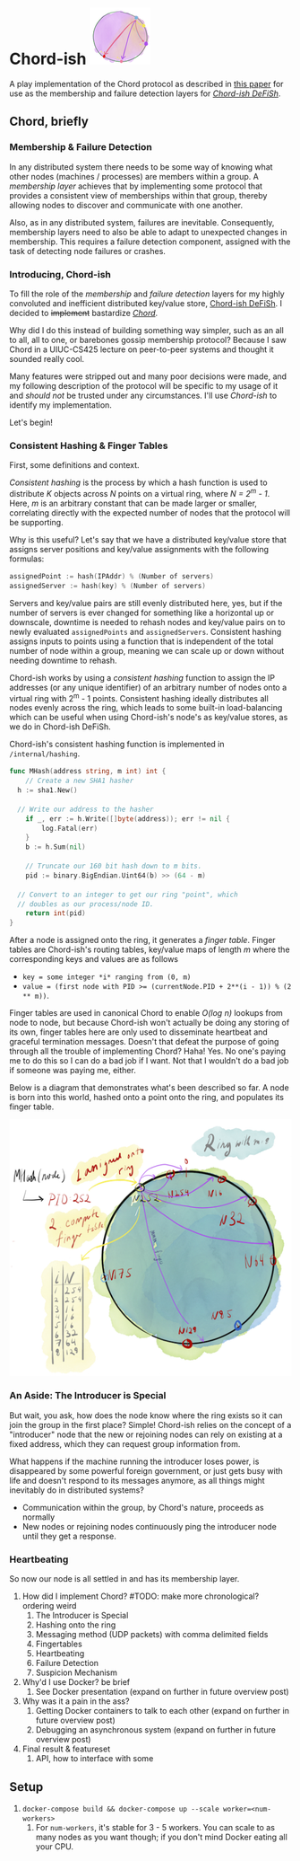 # Chord-ish ![](./images/chord.png)

A play implementation of the Chord protocol as described in [this paper](https://pdos.csail.mit.edu/papers/ton:chord/paper-ton.pdf) for use as the membership and failure detection layers for [*Chord-ish DeFiSh*](https://github.com/slin63/chord-dfs).

## Chord, briefly

### Membership & Failure Detection

In any distributed system there needs to be some way of knowing what other nodes (machines / processes) are members within a group. A *membership layer* achieves that by implementing some protocol that provides a consistent view of memberships within that group, thereby allowing nodes to discover and communicate with one another.  

Also, as in any distributed system, failures are inevitable. Consequently, membership layers need to also be able to adapt to unexpected changes in membership. This requires a failure detection component, assigned with the task of detecting node failures or crashes. 

### Introducing, Chord-ish

To fill the role of the *membership* and *failure detection* layers for my highly convoluted and inefficient distributed key/value store, [Chord-ish DeFiSh](https://github.com/slin63/chord-dfs).  I decided to ~~implement~~ bastardize *[Chord](https://pdos.csail.mit.edu/papers/ton:chord/paper-ton.pdf)*. 

Why did I do this instead of building something way simpler, such as an all to all, all to one, or barebones gossip membership protocol? Because I saw Chord in a UIUC-CS425 lecture on peer-to-peer systems and thought it sounded really cool.

Many features were stripped out and many poor decisions were made, and my following description of the protocol will be specific to my usage of it and *should not* be trusted under any circumstances. I'll use *Chord-ish* to identify my implementation.

Let's begin!

### Consistent Hashing & Finger Tables

First, some definitions and context. 

*Consistent hashing* is the process by which a hash function is used to distribute *K* objects across *N* points on a virtual ring, where *N = 2<sup>m</sup> - 1*. Here, *m* is an arbitrary constant that can be made larger or smaller, correlating directly with the expected number of nodes that the protocol will be supporting. 

Why is this useful? Let's say that we have a distributed key/value store that assigns server positions and key/value assignments with the following formulas: 

```go
assignedPoint := hash(IPAddr) % (Number of servers)
assignedServer := hash(key) % (Number of servers)
```

Servers and key/value pairs are still evenly distributed here, yes, but if the number of servers is ever changed for something like a horizontal up or downscale, downtime is needed to rehash nodes and key/value pairs on to newly evaluated `assignedPoints` and `assignedServers`. Consistent hashing assigns inputs to points using a function that is independent of the total number of node within a group, meaning we can scale up or down without needing downtime to rehash.

Chord-ish works by using a *consistent hashing* function to assign the IP addresses (or any unique identifier) of an arbitrary number of nodes onto a virtual ring with 2<sup>m</sup> - 1 points. Consistent hashing ideally distributes all nodes evenly across the ring, which leads to some built-in load-balancing which can be useful when using Chord-ish's node's as key/value stores, as we do in Chord-ish DeFiSh. 

Chord-ish's consistent hashing function is implemented in `/internal/hashing`.

```go
func MHash(address string, m int) int {
	// Create a new SHA1 hasher 
  h := sha1.New() 
  
  // Write our address to the hasher
	if _, err := h.Write([]byte(address)); err != nil {
		log.Fatal(err)
	}
	b := h.Sum(nil)

	// Truncate our 160 bit hash down to m bits.
	pid := binary.BigEndian.Uint64(b) >> (64 - m)

  // Convert to an integer to get our ring "point", which
  // doubles as our process/node ID.
	return int(pid)
}
```

After a node is assigned onto the ring, it generates a *finger table*. Finger tables are Chord-ish's routing tables, key/value maps of length *m* where the corresponding keys and values are as follows

- `key = some integer *i* ranging from (0, m)`
- `value = (first node with PID >= (currentNode.PID + 2**(i - 1)) % (2 ** m))`.

Finger tables are used in canonical Chord to enable *O(log n)* lookups from node to node, but because Chord-ish won't actually be doing any storing of its own, finger tables here are only used to disseminate heartbeat and graceful termination messages. Doesn't that defeat the purpose of going through all the trouble of implementing Chord? Haha! Yes. No one's paying me to do this so I can do a bad job if I want. Not that I wouldn't do a bad job if someone was paying me, either.

Below is a diagram that demonstrates what's been described so far. A node is born into this world, hashed onto a point onto the ring, and populates its finger table. 

![Behold, chord!](./images/ring.png)

### An Aside: The Introducer is Special

But wait, you ask, how does the node know where the ring exists so it can join the group in the first place? Simple! Chord-ish relies on the concept of a "introducer" node that the new or rejoining nodes can rely on existing at a fixed address, which they can request group information from. 

What happens if the machine running the introducer loses power, is disappeared by some powerful foreign government, or just gets busy with life and doesn't respond to its messages anymore, as all things might inevitably do in distributed systems?

- Communication within the group, by Chord's nature, proceeds as normally
- New nodes or rejoining nodes continuously ping the introducer node until they get a response.

### Heartbeating

So now our node is all settled in and has its membership layer. 

1. How did I implement Chord? #TODO: make more chronological? ordering weird
   1. The Introducer is Special
   2. Hashing onto the ring
   3. Messaging method (UDP packets) with comma delimited fields
   4. Fingertables
   5. Heartbeating
   6. Failure Detection
   7. Suspicion Mechanism 
2. Why'd I use Docker? be brief
   1. See Docker presentation (expand on further in future overview post)
3. Why was it a pain in the ass?
   1. Getting Docker containers to talk to each other (expand on further in future overview post)
   2. Debugging an asynchronous system (expand on further in future overview post)
4. Final result & featureset
   1. API, how to interface with some

## Setup

1. `docker-compose build && docker-compose up --scale worker=<num-workers>`
   1. For `num-workers`, it's stable for 3 - 5 workers. You can scale to as many nodes as you want though; if you don't mind Docker eating all your CPU.

